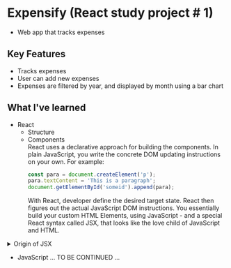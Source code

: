 # Expensify (React study project # 1)
- Web app that tracks expenses

## Key Features
- Tracks expenses
- User can add new expenses
- Expenses are filtered by year, and displayed by month using a bar chart

## What I've learned
- React
  - Structure
  - Components </br>
    React uses a declarative approach for building the components. In plain JavaScript, you write the concrete DOM updating instructions
    on your own. For example:
    ```javascript
    const para = document.createElement('p');
    para.textContent = 'This is a paragraph';
    document.getElementById('someid').append(para);
    ```
    With React, developer define the desired target state. React then figures out the actual JavaScript DOM instructions. You essentially build your custom HTML Elements, using JavaScript - and a special React syntax called JSX, that looks like the love child of JavaScript and HTML.
    
<details><summary>Origin of JSX</summary>
<p>
  
![JavaScriptJSX](https://user-images.githubusercontent.com/98950707/176714252-57e13717-7984-4c76-ba8e-be8e8d06802e.jpg)
  
</p>
</details>

- JavaScript ...
TO BE CONTINUED ...


